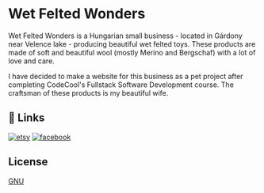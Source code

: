 
# Wet Felted Wonders

Wet Felted Wonders is a Hungarian small business - located in Gárdony near Velence lake - producing beautiful wet felted toys. These products are made of soft and beautiful wool (mostly Merino and Bergschaf) with a lot of love and care.

I have decided to make a website for this business as a pet project after completing CodeCool's Fullstack Software Development course. The craftsman of these products is my beautiful wife.


## 🔗 Links
[![etsy](https://camo.githubusercontent.com/b4f0fcc065eda45ea616ee53bca2947cc58eb27cd51bdd2b12e0d62cf5bc1242/68747470733a2f2f696d672e736869656c64732e696f2f7374617469632f76313f7374796c653d666f722d7468652d6261646765266d6573736167653d4574737926636f6c6f723d463136353231266c6f676f3d45747379266c6f676f436f6c6f723d464646464646266c6162656c3d)](https://www.etsy.com/shop/WetfeltedWonders)
[![facebook](https://img.shields.io/badge/Facebook-1877F2?style=for-the-badge&logo=facebook&logoColor=white)](https://www.facebook.com/manomanufaktura/)


## License

[GNU](https://choosealicense.com/licenses/gpl-3.0/)

